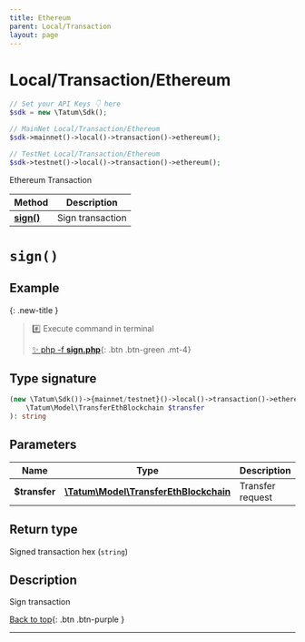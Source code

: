 ```yaml
---
title: Ethereum
parent: Local/Transaction
layout: page
---
```


# Local/Transaction/Ethereum

```php
// Set your API Keys 👇 here
$sdk = new \Tatum\Sdk();

// MainNet Local/Transaction/Ethereum
$sdk->mainnet()->local()->transaction()->ethereum();

// TestNet Local/Transaction/Ethereum
$sdk->testnet()->local()->transaction()->ethereum();
```

Ethereum Transaction

Method | Description
------------- | -------------
[**sign()**](#sign) | Sign transaction

# `sign()`

## Example

{: .new-title }
> #️⃣ Execute command in terminal 
> 
> [✨ php -f **sign.php**](https://github.com/tatumio/tatum-php/blob/master/examples/Local/Transaction/Ethereum/sign.php){: .btn .btn-green .mt-4}

## Type signature

```php
(new \Tatum\Sdk())->{mainnet/testnet}()->local()->transaction()->ethereum()->sign(
    \Tatum\Model\TransferEthBlockchain $transfer
): string
```

## Parameters

Name | Type | Description  | Notes
------------- | ------------- | ------------- | -------------
**$transfer** | [**\Tatum\Model\TransferEthBlockchain**](../../../Model/TransferEthBlockchain) | Transfer request | 

## Return type

Signed transaction hex (`string`)

## Description

Sign transaction

[Back to top](#top){: .btn .btn-purple }

---

